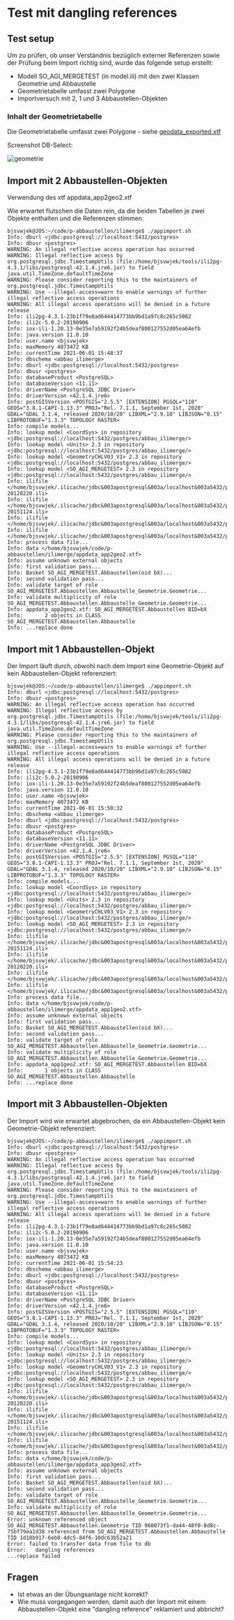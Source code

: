 # Test mit dangling references

## Test setup

Um zu prüfen, ob unser Verständnis bezüglich externer Referenzen sowie der Prüfung beim Import richtig sind, wurde das folgende setup erstellt:
* Modell SO_AGI_MERGETEST (in model.ili) mit den zwei Klassen Geometrie und Abbaustelle
* Geometrietabelle umfasst zwei Polygone
* Importversuch mit 2, 1 und 3 Abbaustellen-Objekten

### Inhalt der Geometrietabelle

Die Geometrietabelle umfasst zwei Polygone - siehe [geodata_exported.xtf](geodata_exported.xtf)

Screenshot DB-Select:

![geometrie](geometrie.png)

## Import mit 2 Abbaustellen-Objekten

Verwendung des xtf appdata_app2geo2.xtf

Wie erwartet flutschen die Daten rein, da die beiden Tabellen je zwei Objekte enthalten und die Referenzen stimmen:

    bjsvwjek@JOS:~/code/p-abbaustellen/ilimerge$ ./appimport.sh 
    Info: dburl <jdbc:postgresql://localhost:5432/postgres>
    Info: dbusr <postgres>
    WARNING: An illegal reflective access operation has occurred
    WARNING: Illegal reflective access by org.postgresql.jdbc.TimestampUtils (file:/home/bjsvwjek/tools/ili2pg-4.3.1/libs/postgresql-42.1.4.jre6.jar) to field java.util.TimeZone.defaultTimeZone
    WARNING: Please consider reporting this to the maintainers of org.postgresql.jdbc.TimestampUtils
    WARNING: Use --illegal-access=warn to enable warnings of further illegal reflective access operations
    WARNING: All illegal access operations will be denied in a future release
    Info: ili2pg-4.3.1-23b1f79e8ad644414773bb9bd1a97c8c265c5082
    Info: ili2c-5.0.2-20190906
    Info: iox-ili-1.20.13-0e35e7a59192f24b5deaf800127552d05ea64efb
    Info: java.version 11.0.10
    Info: user.name <bjsvwjek>
    Info: maxMemory 4073472 KB
    Info: currentTime 2021-06-01 15:48:37
    Info: dbschema <abbau_ilimerge>
    Info: dburl <jdbc:postgresql://localhost:5432/postgres>
    Info: dbusr <postgres>
    Info: databaseProduct <PostgreSQL>
    Info: databaseVersion <11.11>
    Info: driverName <PostgreSQL JDBC Driver>
    Info: driverVersion <42.1.4.jre6>
    Info: postGISVersion <POSTGIS="2.5.5" [EXTENSION] PGSQL="110" GEOS="3.8.1-CAPI-1.13.3" PROJ="Rel. 7.1.1, September 1st, 2020" GDAL="GDAL 3.1.4, released 2020/10/20" LIBXML="2.9.10" LIBJSON="0.15" LIBPROTOBUF="1.3.3" TOPOLOGY RASTER>
    Info: compile models...
    Info: lookup model <CoordSys> in repository <jdbc:postgresql://localhost:5432/postgres/abbau_ilimerge/>
    Info: lookup model <Units> 2.3 in repository <jdbc:postgresql://localhost:5432/postgres/abbau_ilimerge/>
    Info: lookup model <GeometryCHLV03_V1> 2.3 in repository <jdbc:postgresql://localhost:5432/postgres/abbau_ilimerge/>
    Info: lookup model <SO_AGI_MERGETEST> 2.3 in repository <jdbc:postgresql://localhost:5432/postgres/abbau_ilimerge/>
    Info: ilifile </home/bjsvwjek/.ilicache/jdbc&003apostgresql&003a/localhost&003a5432/postgres/abbau_ilimerge/Units-20120220.ili>
    Info: ilifile </home/bjsvwjek/.ilicache/jdbc&003apostgresql&003a/localhost&003a5432/postgres/abbau_ilimerge/CoordSys-20151124.ili>
    Info: ilifile </home/bjsvwjek/.ilicache/jdbc&003apostgresql&003a/localhost&003a5432/postgres/abbau_ilimerge/CHBase_Part1_GEOMETRY_V1.ili>
    Info: ilifile </home/bjsvwjek/.ilicache/jdbc&003apostgresql&003a/localhost&003a5432/postgres/abbau_ilimerge/model.ili>
    Info: process data file...
    Info: data </home/bjsvwjek/code/p-abbaustellen/ilimerge/appdata_app2geo2.xtf>
    Info: assume unknown external objects
    Info: first validation pass...
    Info: Basket SO_AGI_MERGETEST.Abbaustellen(oid bX)...
    Info: second validation pass...
    Info: validate target of role SO_AGI_MERGETEST.Abbaustellen.Abbaustelle_Geometrie.Geometrie...
    Info: validate multiplicity of role SO_AGI_MERGETEST.Abbaustellen.Abbaustelle_Geometrie.Geometrie...
    Info: appdata_app2geo2.xtf: SO_AGI_MERGETEST.Abbaustellen BID=bX
    Info:       2 objects in CLASS SO_AGI_MERGETEST.Abbaustellen.Abbaustelle
    Info: ...replace done

## Import mit 1 Abbaustellen-Objekt

Der Import läuft durch, obwohl nach dem Import eine Geometrie-Objekt auf kein Abbaustellen-Objekt referenziert:

    bjsvwjek@JOS:~/code/p-abbaustellen/ilimerge$ ./appimport.sh 
    Info: dburl <jdbc:postgresql://localhost:5432/postgres>
    Info: dbusr <postgres>
    WARNING: An illegal reflective access operation has occurred
    WARNING: Illegal reflective access by org.postgresql.jdbc.TimestampUtils (file:/home/bjsvwjek/tools/ili2pg-4.3.1/libs/postgresql-42.1.4.jre6.jar) to field java.util.TimeZone.defaultTimeZone
    WARNING: Please consider reporting this to the maintainers of org.postgresql.jdbc.TimestampUtils
    WARNING: Use --illegal-access=warn to enable warnings of further illegal reflective access operations
    WARNING: All illegal access operations will be denied in a future release
    Info: ili2pg-4.3.1-23b1f79e8ad644414773bb9bd1a97c8c265c5082
    Info: ili2c-5.0.2-20190906
    Info: iox-ili-1.20.13-0e35e7a59192f24b5deaf800127552d05ea64efb
    Info: java.version 11.0.10
    Info: user.name <bjsvwjek>
    Info: maxMemory 4073472 KB
    Info: currentTime 2021-06-01 15:50:32
    Info: dbschema <abbau_ilimerge>
    Info: dburl <jdbc:postgresql://localhost:5432/postgres>
    Info: dbusr <postgres>
    Info: databaseProduct <PostgreSQL>
    Info: databaseVersion <11.11>
    Info: driverName <PostgreSQL JDBC Driver>
    Info: driverVersion <42.1.4.jre6>
    Info: postGISVersion <POSTGIS="2.5.5" [EXTENSION] PGSQL="110" GEOS="3.8.1-CAPI-1.13.3" PROJ="Rel. 7.1.1, September 1st, 2020" GDAL="GDAL 3.1.4, released 2020/10/20" LIBXML="2.9.10" LIBJSON="0.15" LIBPROTOBUF="1.3.3" TOPOLOGY RASTER>
    Info: compile models...
    Info: lookup model <CoordSys> in repository <jdbc:postgresql://localhost:5432/postgres/abbau_ilimerge/>
    Info: lookup model <Units> 2.3 in repository <jdbc:postgresql://localhost:5432/postgres/abbau_ilimerge/>
    Info: lookup model <GeometryCHLV03_V1> 2.3 in repository <jdbc:postgresql://localhost:5432/postgres/abbau_ilimerge/>
    Info: lookup model <SO_AGI_MERGETEST> 2.3 in repository <jdbc:postgresql://localhost:5432/postgres/abbau_ilimerge/>
    Info: ilifile </home/bjsvwjek/.ilicache/jdbc&003apostgresql&003a/localhost&003a5432/postgres/abbau_ilimerge/CoordSys-20151124.ili>
    Info: ilifile </home/bjsvwjek/.ilicache/jdbc&003apostgresql&003a/localhost&003a5432/postgres/abbau_ilimerge/Units-20120220.ili>
    Info: ilifile </home/bjsvwjek/.ilicache/jdbc&003apostgresql&003a/localhost&003a5432/postgres/abbau_ilimerge/CHBase_Part1_GEOMETRY_V1.ili>
    Info: ilifile </home/bjsvwjek/.ilicache/jdbc&003apostgresql&003a/localhost&003a5432/postgres/abbau_ilimerge/model.ili>
    Info: process data file...
    Info: data </home/bjsvwjek/code/p-abbaustellen/ilimerge/appdata_app1geo2.xtf>
    Info: assume unknown external objects
    Info: first validation pass...
    Info: Basket SO_AGI_MERGETEST.Abbaustellen(oid bX)...
    Info: second validation pass...
    Info: validate target of role SO_AGI_MERGETEST.Abbaustellen.Abbaustelle_Geometrie.Geometrie...
    Info: validate multiplicity of role SO_AGI_MERGETEST.Abbaustellen.Abbaustelle_Geometrie.Geometrie...
    Info: appdata_app1geo2.xtf: SO_AGI_MERGETEST.Abbaustellen BID=bX
    Info:       1 objects in CLASS SO_AGI_MERGETEST.Abbaustellen.Abbaustelle
    Info: ...replace done

## Import mit 3 Abbaustellen-Objekten

Der Import wird wie erwartet abgebrochen, da ein Abbaustellen-Objekt kein Geometrie-Objekt referenziert:

    bjsvwjek@JOS:~/code/p-abbaustellen/ilimerge$ ./appimport.sh 
    Info: dburl <jdbc:postgresql://localhost:5432/postgres>
    Info: dbusr <postgres>
    WARNING: An illegal reflective access operation has occurred
    WARNING: Illegal reflective access by org.postgresql.jdbc.TimestampUtils (file:/home/bjsvwjek/tools/ili2pg-4.3.1/libs/postgresql-42.1.4.jre6.jar) to field java.util.TimeZone.defaultTimeZone
    WARNING: Please consider reporting this to the maintainers of org.postgresql.jdbc.TimestampUtils
    WARNING: Use --illegal-access=warn to enable warnings of further illegal reflective access operations
    WARNING: All illegal access operations will be denied in a future release
    Info: ili2pg-4.3.1-23b1f79e8ad644414773bb9bd1a97c8c265c5082
    Info: ili2c-5.0.2-20190906
    Info: iox-ili-1.20.13-0e35e7a59192f24b5deaf800127552d05ea64efb
    Info: java.version 11.0.10
    Info: user.name <bjsvwjek>
    Info: maxMemory 4073472 KB
    Info: currentTime 2021-06-01 15:54:23
    Info: dbschema <abbau_ilimerge>
    Info: dburl <jdbc:postgresql://localhost:5432/postgres>
    Info: dbusr <postgres>
    Info: databaseProduct <PostgreSQL>
    Info: databaseVersion <11.11>
    Info: driverName <PostgreSQL JDBC Driver>
    Info: driverVersion <42.1.4.jre6>
    Info: postGISVersion <POSTGIS="2.5.5" [EXTENSION] PGSQL="110" GEOS="3.8.1-CAPI-1.13.3" PROJ="Rel. 7.1.1, September 1st, 2020" GDAL="GDAL 3.1.4, released 2020/10/20" LIBXML="2.9.10" LIBJSON="0.15" LIBPROTOBUF="1.3.3" TOPOLOGY RASTER>
    Info: compile models...
    Info: lookup model <CoordSys> in repository <jdbc:postgresql://localhost:5432/postgres/abbau_ilimerge/>
    Info: lookup model <Units> 2.3 in repository <jdbc:postgresql://localhost:5432/postgres/abbau_ilimerge/>
    Info: lookup model <GeometryCHLV03_V1> 2.3 in repository <jdbc:postgresql://localhost:5432/postgres/abbau_ilimerge/>
    Info: lookup model <SO_AGI_MERGETEST> 2.3 in repository <jdbc:postgresql://localhost:5432/postgres/abbau_ilimerge/>
    Info: ilifile </home/bjsvwjek/.ilicache/jdbc&003apostgresql&003a/localhost&003a5432/postgres/abbau_ilimerge/Units-20120220.ili>
    Info: ilifile </home/bjsvwjek/.ilicache/jdbc&003apostgresql&003a/localhost&003a5432/postgres/abbau_ilimerge/CoordSys-20151124.ili>
    Info: ilifile </home/bjsvwjek/.ilicache/jdbc&003apostgresql&003a/localhost&003a5432/postgres/abbau_ilimerge/CHBase_Part1_GEOMETRY_V1.ili>
    Info: ilifile </home/bjsvwjek/.ilicache/jdbc&003apostgresql&003a/localhost&003a5432/postgres/abbau_ilimerge/model.ili>
    Info: process data file...
    Info: data </home/bjsvwjek/code/p-abbaustellen/ilimerge/appdata_app3geo2.xtf>
    Info: assume unknown external objects
    Info: first validation pass...
    Info: Basket SO_AGI_MERGETEST.Abbaustellen(oid bX)...
    Info: second validation pass...
    Info: validate target of role SO_AGI_MERGETEST.Abbaustellen.Abbaustelle_Geometrie.Geometrie...
    Info: validate multiplicity of role SO_AGI_MERGETEST.Abbaustellen.Abbaustelle_Geometrie.Geometrie...
    Error: unknown referenced object SO_AGI_MERGETEST.Abbaustellen.Geometrie TID 960073f1-da44-48f0-8d8c-75bf79ea1d38 referenced from SO_AGI_MERGETEST.Abbaustellen.Abbaustelle TID 1d18b917-6eb8-4dc5-84f6-10dc63b52a21
    Error: failed to transfer data from file to db
    Error:   dangling references
    ...replace failed

## Fragen

* Ist etwas an der Übungsanlage nicht korrekt?
* Wie muss vorgegangen werden, damit auch der Import mit einem Abbaustellen-Objekt eine "dangling reference" reklamiert und abbricht?


